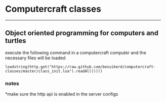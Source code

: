 # Computercraft classes
-----------------------------------------------------------
## Object oriented programming for computers and turtles ##

execute the following command in a computercraft computer and the necessary files will be loaded 

	loadstring(http.get("https://raw.github.com/besuikerd/computercraft-classes/master/class_init.lua").readAll())()

### notes
*make sure the http api is enabled in the server configs

